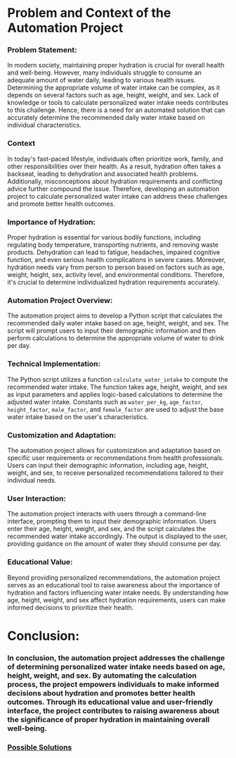 # Problem and Context of the Automation Project

### Problem Statement:
In modern society, maintaining proper hydration is crucial for overall health and well-being. However, many individuals struggle to consume an adequate amount of water daily, leading to various health issues. Determining the appropriate volume of water intake can be complex, as it depends on several factors such as age, height, weight, and sex. Lack of knowledge or tools to calculate personalized water intake needs contributes to this challenge. Hence, there is a need for an automated solution that can accurately determine the recommended daily water intake based on individual characteristics.

### Context
In today's fast-paced lifestyle, individuals often prioritize work, family, and other responsibilities over their health. As a result, hydration often takes a backseat, leading to dehydration and associated health problems. Additionally, misconceptions about hydration requirements and conflicting advice further compound the issue. Therefore, developing an automation project to calculate personalized water intake can address these challenges and promote better health outcomes.

### Importance of Hydration:
Proper hydration is essential for various bodily functions, including regulating body temperature, transporting nutrients, and removing waste products. Dehydration can lead to fatigue, headaches, impaired cognitive function, and even serious health complications in severe cases. Moreover, hydration needs vary from person to person based on factors such as age, weight, height, sex, activity level, and environmental conditions. Therefore, it's crucial to determine individualized hydration requirements accurately.


### Automation Project Overview:
The automation project aims to develop a Python script that calculates the recommended daily water intake based on age, height, weight, and sex. The script will prompt users to input their demographic information and then perform calculations to determine the appropriate volume of water to drink per day.

### Technical Implementation:
The Python script utilizes a function `calculate_water_intake` to compute the recommended water intake. The function takes age, height, weight, and sex as input parameters and applies logic-based calculations to determine the adjusted water intake. Constants such as `water_per_kg`, `age_factor`, `height_factor`, `male_factor`, and `female_factor` are used to adjust the base water intake based on the user's characteristics.

### Customization and Adaptation:
The automation project allows for customization and adaptation based on specific user requirements or recommendations from health professionals. Users can input their demographic information, including age, height, weight, and sex, to receive personalized recommendations tailored to their individual needs.

### User Interaction:
The automation project interacts with users through a command-line interface, prompting them to input their demographic information. Users enter their age, height, weight, and sex, and the script calculates the recommended water intake accordingly. The output is displayed to the user, providing guidance on the amount of water they should consume per day.

### Educational Value:
Beyond providing personalized recommendations, the automation project serves as an educational tool to raise awareness about the importance of hydration and factors influencing water intake needs. By understanding how age, height, weight, and sex affect hydration requirements, users can make informed decisions to prioritize their health.



# Conclusion:
### In conclusion, the automation project addresses the challenge of determining personalized water intake needs based on age, height, weight, and sex. By automating the calculation process, the project empowers individuals to make informed decisions about hydration and promotes better health outcomes. Through its educational value and user-friendly interface, the project contributes to raising awareness about the significance of proper hydration in maintaining overall well-being.



### [Possible Solutions](https://github.com/23W-GBAC/MohAli92/blob/main/Automation/2_Possible%20Solutions.md)
